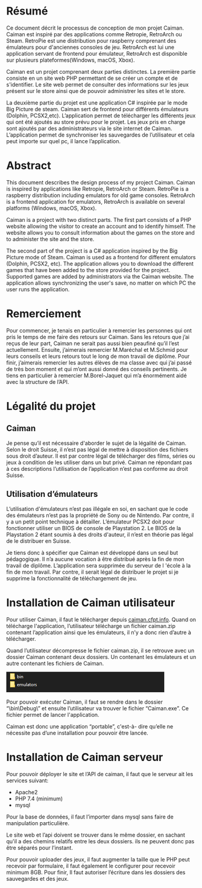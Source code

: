 # Résumé

Ce document décrit le processus de conception de mon projet Caiman. Caiman est inspiré par des applications comme Retropie, RetroArch ou Steam. RetroPie est une distribution pour raspberry comprenant des émulateurs pour d'anciennes consoles de jeu. RetroArch est lui une application servant de frontend pour émulateur, RetroArch est disponible sur plusieurs plateformes(Windows, macOS, Xbox).

Caiman est un projet comprenant deux parties distinctes. La première partie consiste en un site web PHP permettant de se créer un compte et de s'identifier. Le site web permet de consulter des informations sur les jeux présent sur le store ainsi que de pouvoir administrer les sites et le store.

La deuxième partie du projet est une application C# inspirée par le mode Big Picture de steam. Caiman sert de frontend pour différents émulateurs (Dolphin, PCSX2,etc). L’application permet de télécharger les différents jeux qui ont été ajoutés au store prévu pour le projet. Les jeux pris en charge sont ajoutés par des administrateurs via le site internet de Caiman. L’application permet de synchroniser les sauvegardes de l’utilisateur et cela peut importe sur quel pc, il lance l’application.


# Abstract

This document describes the design process of my project Caiman. Caiman is inspired by applications like Retropie, RetroArch or Steam. RetroPie is a raspberry distribution including emulators for old game consoles. RetroArch is a frontend application for emulators, RetroArch is available on several platforms (Windows, macOS, Xbox).

Caiman is a project with two distinct parts. The first part consists of a PHP website allowing the visitor to create an account and to identify himself. The website allows you to consult information about the games on the store and to administer the site and the store.

The second part of the project is a C# application inspired by the Big Picture mode of Steam. Caiman is used as a frontend for different emulators (Dolphin, PCSX2, etc). The application allows you to download the different games that have been added to the store provided for the project. Supported games are added by administrators via the Caiman website. The application allows synchronizing the user's save, no matter on which PC the user runs the application.


# Remerciement

Pour commencer, je tenais en particulier à remercier les personnes qui ont pris le temps de me faire des retours sur Caiman. Sans les retours que j’ai reçus de leur part, Caiman ne serait pas aussi bien peaufiné qu’il l’est actuellement. Ensuite, j’aimerais remercier M.Maréchal et M.Schmid pour leurs conseils et leurs retours tout le long de mon travail de diplôme. Pour finir, j’aimerais remercier les autres élèves de ma classe avec qui j’ai passé de très bon moment et qui m’ont aussi donné des conseils pertinents. Je tiens en particulier à remercier M.Borel-Jaquet qui m’a énormément aidé avec la structure de l’API. 


# Légalité du projet


## Caiman

Je pense qu’il est nécessaire d'aborder le sujet de la légalité de Caiman. Selon le droit Suisse, il n’est pas légal de mettre à disposition des fichiers sous droit d’auteur. Il est par contre légal de télécharger des films, séries ou jeux à condition de les utiliser dans un but privé. Caiman ne répondant pas à ces descriptions l’utilisation de l’application n’est pas conforme au droit Suisse.


## Utilisation d’émulateurs

L’utilisation d'émulateurs n’est pas illégale en soi, en sachant que le code des émulateurs n’est pas la propriété de Sony ou de Nintendo. Par contre, il y a un petit point technique à détailler. L’émulateur PCSX2 doit pour fonctionner utiliser un BIOS de console de Playstation 2. Le BIOS de la Playstation 2 étant soumis à des droits d'auteur, il n’est en théorie pas légal de le distribuer en Suisse.

Je tiens donc à spécifier que Caiman est développé dans un seul but pédagogique. Il n’a aucune vocation à être distribué après la fin de mon travail de diplôme. L’application sera supprimée du serveur de l 'école à la fin de mon travail. Par contre, il serait légal de distribuer le projet si je supprime la fonctionnalité de téléchargement de jeu.

# Installation de Caiman utilisateur

Pour utiliser Caiman, il faut le télécharger depuis [caiman.cfpt.info](http://caiman.cfpt.info). Quand on télécharge l'application, l’utilisateur télécharge un fichier caiman.zip contenant l’application ainsi que les émulateurs, il n’y a donc rien d’autre à télécharger.

Quand l’utilisateur décompresse le fichier caiman.zip, il se retrouve avec un dossier Caiman contenant deux dossiers. Un contenant les émulateurs et un autre contenant les fichiers de Caiman.


![alt_text](images/dossier_caiman.png "image_tooltip")


Pour pouvoir exécuter Caiman, il faut se rendre dans le dossier “\bin\Debug\” et ensuite l’utilisateur va trouver le fichier “Caiman.exe”. Ce fichier permet de lancer l'application.

Caiman est donc une application “portable”, c'est-à- dire qu’elle ne nécessite pas d’une installation pour pouvoir être lancée.


# Installation de Caiman serveur

Pour pouvoir déployer le site et l’API de caiman, il faut que le serveur ait les services suivant:



*   Apache2
*   PHP 7.4 (minimum)
*   mysql

Pour la base de données, il faut l’importer dans mysql sans faire de manipulation particulière. 

Le site web et l’api doivent se trouver dans le même dossier, en sachant qu'il a des chemins relatifs entre les deux dossiers. ils ne peuvent donc pas être séparés pour l’instant.

Pour pouvoir uploader des jeux, il faut augmenter la taille que le PHP peut recevoir par formulaire, il faut également le configurer pour recevoir minimum 8GB. Pour finir, Il faut autoriser l’écriture dans les dossiers des sauvegardes et des jeux.